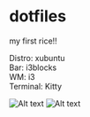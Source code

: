 # dotfiles
my first rice!!

Distro: xubuntu  
Bar: i3blocks  
WM: i3  
Terminal: Kitty  

![Alt text](https://cloud-ppfg0uvt8-hack-club-bot.vercel.app/1screenshot_2024-12-12_190854.png)
![Alt text](https://cloud-ppfg0uvt8-hack-club-bot.vercel.app/0screenshot_2024-12-12_185824.png "Bg")
